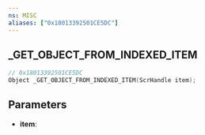 ```yaml
---
ns: MISC
aliases: ["0x18013392501CE5DC"]
---
```

## _GET_OBJECT_FROM_INDEXED_ITEM

```c
// 0x18013392501CE5DC
Object _GET_OBJECT_FROM_INDEXED_ITEM(ScrHandle item);
```

## Parameters
* **item**:
